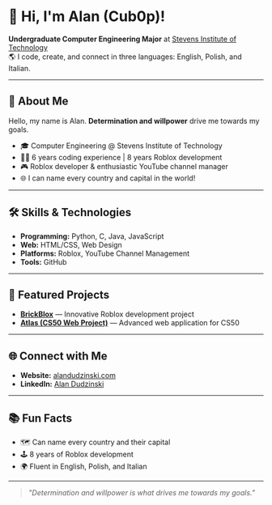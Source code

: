 # 👋 Hi, I'm Alan (Cub0p)!

**Undergraduate Computer Engineering Major** at [Stevens Institute of Technology](https://www.stevens.edu/)  
🌎 I code, create, and connect in three languages: English, Polish, and Italian.

---

## 🚀 About Me

Hello, my name is Alan. **Determination and willpower** drive me towards my goals.

- 🎓 Computer Engineering @ Stevens Institute of Technology
- 🧑‍💻 6 years coding experience | 8 years Roblox development
- 🎮 Roblox developer & enthusiastic YouTube channel manager
- 🌐 I can name every country and capital in the world!

---

## 🛠️ Skills & Technologies

- **Programming:** Python, C, Java, JavaScript
- **Web:** HTML/CSS, Web Design
- **Platforms:** Roblox, YouTube Channel Management
- **Tools:** GitHub

---

## 📂 Featured Projects

- [**BrickBlox**](#) — Innovative Roblox development project  
- [**Atlas (CS50 Web Project)**](#) — Advanced web application for CS50

---

## 🌐 Connect with Me

- **Website:** [alandudzinski.com](https://alandudzinski.com)
- **LinkedIn:** [Alan Dudzinski](https://www.linkedin.com/in/alan-dudzinski-367311344)

---

## 📚 Fun Facts

- 🗺️ Can name every country and their capital
- 🕹️ 8 years of Roblox development
- 🌍 Fluent in English, Polish, and Italian

---

> _"Determination and willpower is what drives me towards my goals."_
